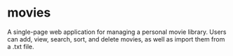 # movies
A single-page web application for managing a personal movie library. Users can add, view, search, sort, and delete movies, as well as import them from a .txt file.
